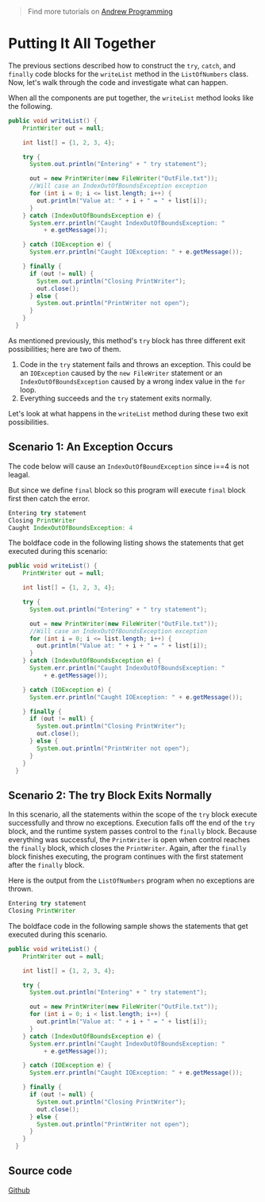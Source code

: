 > Find more tutorials on [Andrew Programming](http://www.andrew-programming.com)

# Putting It All Together

The previous sections described how to construct the `try`, `catch`, and `finally` code blocks for the `writeList` method in the `ListOfNumbers` class. Now, let's walk through the code and investigate what can happen.

When all the components are put together, the `writeList` method looks like the following.

```java
public void writeList() {
    PrintWriter out = null;

    int list[] = {1, 2, 3, 4};

    try {
      System.out.println("Entering" + " try statement");

      out = new PrintWriter(new FileWriter("OutFile.txt"));
      //Will case an IndexOutOfBoundsException exception
      for (int i = 0; i <= list.length; i++) {
        out.println("Value at: " + i + " = " + list[i]);
      }
    } catch (IndexOutOfBoundsException e) {
      System.err.println("Caught IndexOutOfBoundsException: "
          + e.getMessage());

    } catch (IOException e) {
      System.err.println("Caught IOException: " + e.getMessage());

    } finally {
      if (out != null) {
        System.out.println("Closing PrintWriter");
        out.close();
      } else {
        System.out.println("PrintWriter not open");
      }
    }
  }
```

As mentioned previously, this method's `try` block has three different exit possibilities; here are two of them.

1. Code in the `try` statement fails and throws an exception. This could be an `IOException` caused by the `new FileWriter` statement or an `IndexOutOfBoundsException` caused by a wrong index value in the `for` loop.
2. Everything succeeds and the `try` statement exits normally.

Let's look at what happens in the `writeList` method during these two exit possibilities.

## Scenario 1: An Exception Occurs

The code below will cause an `IndexOutOfBoundException` since i==4 is not leagal.

But since we define `final` block so this program will execute `final` block first then catch the error.

```java
Entering try statement
Closing PrintWriter
Caught IndexOutOfBoundsException: 4 
```

The boldface code in the following listing shows the statements that get executed during this scenario:

```java
public void writeList() {
    PrintWriter out = null;

    int list[] = {1, 2, 3, 4};

    try {
      System.out.println("Entering" + " try statement");

      out = new PrintWriter(new FileWriter("OutFile.txt"));
      //Will case an IndexOutOfBoundsException exception
      for (int i = 0; i <= list.length; i++) {
        out.println("Value at: " + i + " = " + list[i]);
      }
    } catch (IndexOutOfBoundsException e) {
      System.err.println("Caught IndexOutOfBoundsException: "
          + e.getMessage());

    } catch (IOException e) {
      System.err.println("Caught IOException: " + e.getMessage());

    } finally {
      if (out != null) {
        System.out.println("Closing PrintWriter");
        out.close();
      } else {
        System.out.println("PrintWriter not open");
      }
    }
  }
```

## Scenario 2: The try Block Exits Normally

In this scenario, all the statements within the scope of the `try` block execute successfully and throw no exceptions. Execution falls off the end of the `try` block, and the runtime system passes control to the `finally` block. Because everything was successful, the `PrintWriter` is open when control reaches the `finally` block, which closes the `PrintWriter`. Again, after the `finally` block finishes executing, the program continues with the first statement after the `finally` block.

Here is the output from the `ListOfNumbers` program when no exceptions are thrown.

```java
Entering try statement
Closing PrintWriter
```

The boldface code in the following sample shows the statements that get executed during this scenario.

```java
public void writeList() {
    PrintWriter out = null;

    int list[] = {1, 2, 3, 4};

    try {
      System.out.println("Entering" + " try statement");

      out = new PrintWriter(new FileWriter("OutFile.txt"));
      for (int i = 0; i < list.length; i++) {
        out.println("Value at: " + i + " = " + list[i]);
      }
    } catch (IndexOutOfBoundsException e) {
      System.err.println("Caught IndexOutOfBoundsException: "
          + e.getMessage());

    } catch (IOException e) {
      System.err.println("Caught IOException: " + e.getMessage());

    } finally {
      if (out != null) {
        System.out.println("Closing PrintWriter");
        out.close();
      } else {
        System.out.println("PrintWriter not open");
      }
    }
  }
```

## Source code

[Github](https://github.com/AndrewProgramming/JavaTutorial_JavaExceptionDemo/tree/master)
